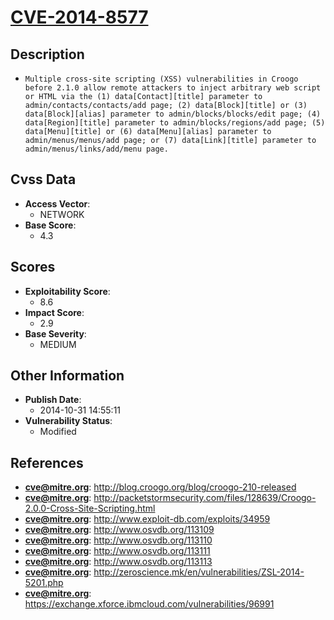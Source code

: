 
# [CVE-2014-8577](https://cve.mitre.org/cgi-bin/cvename.cgi?name=CVE-2014-8577)

## Description

- `Multiple cross-site scripting (XSS) vulnerabilities in Croogo before 2.1.0 allow remote attackers to inject arbitrary web script or HTML via the (1) data[Contact][title] parameter to admin/contacts/contacts/add page; (2) data[Block][title] or (3) data[Block][alias] parameter to admin/blocks/blocks/edit page; (4) data[Region][title] parameter to admin/blocks/regions/add page; (5) data[Menu][title] or (6) data[Menu][alias] parameter to admin/menus/menus/add page; or (7) data[Link][title] parameter to admin/menus/links/add/menu page.`

## Cvss Data

- **Access Vector**:
  - NETWORK
- **Base Score**:
  - 4.3

## Scores

- **Exploitability Score**:
  - 8.6
- **Impact Score**:
  - 2.9
- **Base Severity**:
  - MEDIUM

## Other Information

- **Publish Date**:
  - 2014-10-31 14:55:11
- **Vulnerability Status**:
  - Modified

## References

- **cve@mitre.org**: http://blog.croogo.org/blog/croogo-210-released
- **cve@mitre.org**: http://packetstormsecurity.com/files/128639/Croogo-2.0.0-Cross-Site-Scripting.html
- **cve@mitre.org**: http://www.exploit-db.com/exploits/34959
- **cve@mitre.org**: http://www.osvdb.org/113109
- **cve@mitre.org**: http://www.osvdb.org/113110
- **cve@mitre.org**: http://www.osvdb.org/113111
- **cve@mitre.org**: http://www.osvdb.org/113113
- **cve@mitre.org**: http://zeroscience.mk/en/vulnerabilities/ZSL-2014-5201.php
- **cve@mitre.org**: https://exchange.xforce.ibmcloud.com/vulnerabilities/96991

